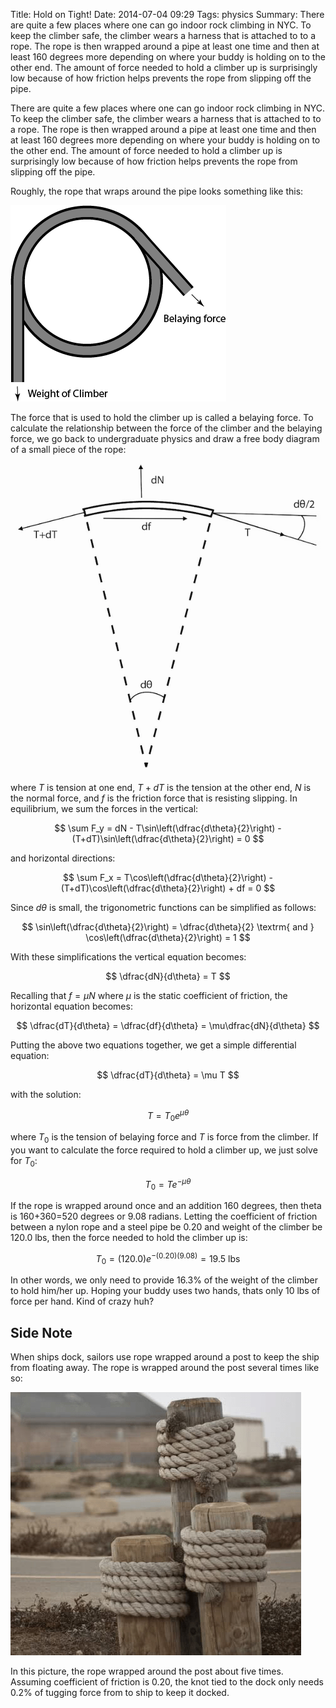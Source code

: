 Title: Hold on Tight!
Date: 2014-07-04 09:29
Tags: physics
Summary: There are quite a few places where one can go indoor rock climbing in NYC. To keep the climber safe, the climber wears a harness that is attached to to a rope. The rope is then wrapped around a pipe at least one time and then at least 160 degrees more depending on where your buddy is holding on to the other end. The amount of force needed to hold a climber up is surprisingly low because of how friction helps prevents the rope from slipping off the pipe.

There are quite a few places where one can go indoor rock climbing in NYC. To keep the climber safe, the climber wears a harness that is attached to to a rope. The rope is then wrapped around a pipe at least one time and then at least 160 degrees more depending on where your buddy is holding on to the other end. The amount of force needed to hold a climber up is surprisingly low because of how friction helps prevents the rope from slipping off the pipe.

Roughly, the rope that wraps around the pipe looks something like this:

![Rope friction](/images/20140704_Hold_On_Tight_Rope/RopeFriction.png)

The force that is used to hold the climber up is called a belaying force. To calculate the relationship between the force of the climber and the belaying force, we go back to undergraduate physics and draw a free body diagram of a small piece of the rope:

![Free body of rope](/images/20140704_Hold_On_Tight_Rope/ropefreebody.png)

where $T$ is tension at one end, $T+dT$ is the tension at the other end, $N$ is the normal force, and $f$ is the friction force that is resisting slipping. In equilibrium, we sum the forces in the vertical:

$$
\sum F_y = dN - T\sin\left(\dfrac{d\theta}{2}\right) - (T+dT)\sin\left(\dfrac{d\theta}{2}\right) = 0
$$

and horizontal directions:

$$
\sum F_x = T\cos\left(\dfrac{d\theta}{2}\right) - (T+dT)\cos\left(\dfrac{d\theta}{2}\right) + df = 0
$$

Since $d\theta$ is small, the trigonometric functions can be simplified as follows:

$$
\sin\left(\dfrac{d\theta}{2}\right) = \dfrac{d\theta}{2} \textrm{ and } \cos\left(\dfrac{d\theta}{2}\right) = 1
$$

With these simplifications the vertical equation becomes:

$$
\dfrac{dN}{d\theta} = T
$$

Recalling that $f=\mu N$ where $\mu$ is the static coefficient of friction, the horizontal equation becomes:

$$
\dfrac{dT}{d\theta} = \dfrac{df}{d\theta} = \mu\dfrac{dN}{d\theta}
$$

Putting the above two equations together, we get a simple differential equation:

$$
\dfrac{dT}{d\theta} = \mu T
$$

with the solution:

$$
T = T_0e^{\mu\theta}
$$

where $T_0$ is the tension of belaying force and $T$ is force from the climber. If you want to calculate the force required to hold a climber up, we just solve for $T_0$:

$$
T_0 = Te^{-\mu\theta}
$$

If the rope is wrapped around once and an addition 160 degrees, then theta is 160+360=520 degrees or 9.08 radians. Letting the coefficient of friction between a nylon rope and a steel pipe be 0.20 and weight of the climber be 120.0 lbs, then the force needed to hold the climber up is:

$$
T_0 = (120.0)e^{-(0.20)(9.08)} = 19.5\textrm{ lbs}
$$

In other words, we only need to provide 16.3% of the weight of the climber to hold him/her up. Hoping your buddy uses two hands, thats only 10 lbs of force per hand. Kind of crazy huh?

## Side Note

When ships dock, sailors use rope wrapped around a post to keep the ship from floating away. The rope is wrapped around the post several times like so:

![Posts](/images/20140704_Hold_On_Tight_Rope/posts.jpg)

In this picture, the rope wrapped around the post about five times. Assuming coefficient of friction is $0.20$, the knot tied to the dock only needs 0.2% of tugging force from to ship to keep it docked.

